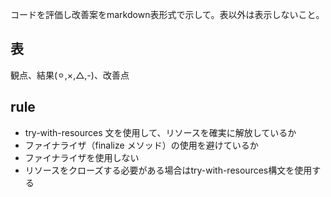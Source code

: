 コードを評価し改善案をmarkdown表形式で示して。表以外は表示しないこと。

## 表
観点、結果(⚪︎,×,△,-)、改善点

## rule
* try-with-resources 文を使用して、リソースを確実に解放しているか
* ファイナライザ（finalize メソッド）の使用を避けているか
* ファイナライザを使用しない
* リソースをクローズする必要がある場合はtry-with-resources構文を使用する
